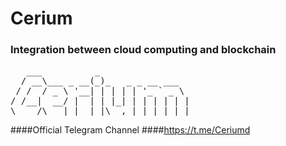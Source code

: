 # Cerium
### Integration between cloud computing and blockchain

<pre>
   ___          _                 
  / __\___ _ __(_)_   _ _ __ ___  
 / /  / _ \ '__| | | | | '_ ` _ \
/ /__|  __/ |  | | |_| | | | | | |
\____/\___|_|  |_|\__,_|_| |_| |_|
</pre>


####Official Telegram Channel
####https://t.me/Ceriumd